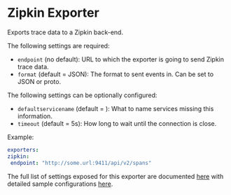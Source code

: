 # Zipkin Exporter
 
Exports trace data to a Zipkin back-end.

The following settings are required:

- `endpoint` (no default): URL to which the exporter is going to send Zipkin trace data.
- `format` (default = JSON): The format to sent events in. Can be set to JSON or proto.

The following settings can be optionally configured:

- `defaultservicename` (default = <missing service name>): What to name services missing this information.
- `timeout` (default = 5s): How long to wait until the connection is close.

Example:

```yaml
exporters:
zipkin:
 endpoint: "http://some.url:9411/api/v2/spans"
```

The full list of settings exposed for this exporter are documented [here](./config.go)
with detailed sample configurations [here](./testdata/config.yaml).
